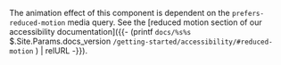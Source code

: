 The animation effect of this component is dependent on the `prefers-reduced-motion` media query. See the [reduced motion section of our accessibility documentation]({{- (printf `docs/%s%s` $.Site.Params.docs_version `/getting-started/accessibility/#reduced-motion` ) | relURL -}}).
